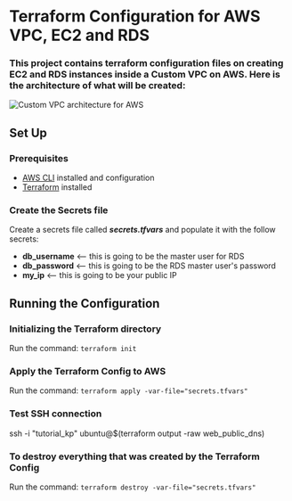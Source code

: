 # Terraform Configuration for AWS VPC, EC2 and RDS

### This project contains terraform configuration files on creating EC2 and RDS instances inside a Custom VPC on AWS. Here is the architecture of what will be created:

![Custom VPC architecture for AWS](https://miro.medium.com/max/700/1*Oxp7FZT4Z9RWqpnJn-hHqw.png)

## Set Up
### Prerequisites
- [AWS CLI](https://docs.aws.amazon.com/cli/latest/userguide/getting-started-install.html) installed and configuration
- [Terraform](https://www.terraform.io/downloads) installed

### Create the Secrets file
Create a secrets file called ***secrets.tfvars*** and populate it with the follow secrets:
  - **db_username** <-- this is going to be the master user for RDS
  - **db_password** <-- this is going to be the RDS master user's password
  - **my_ip** <-- this is going to be your public IP

## Running the Configuration
### Initializing the Terraform directory
Run the command: `terraform init`

### Apply the Terraform Config to AWS
Run the command: `terraform apply -var-file="secrets.tfvars"`

### Test SSH connection
ssh -i "tutorial_kp" ubuntu@$(terraform output -raw web_public_dns)

### To destroy everything that was created by the Terraform Config
Run the command: `terraform destroy -var-file="secrets.tfvars"`
